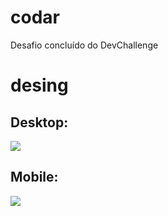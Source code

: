 # codar

Desafio concluído do DevChallenge 

# desing


## Desktop:
<img src="/desing/desktop.png">

## Mobile:
<img src="/desing/mobile.png">